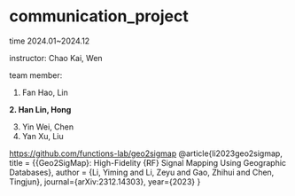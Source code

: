 # communication_project
time 2024.01~2024.12

instructor: Chao Kai, Wen

team member: 
1. Fan Hao, Lin

**2. Han Lin, Hong**

3. Yin Wei, Chen
4. Yan Xu, Liu

https://github.com/functions-lab/geo2sigmap
@article{li2023geo2sigmap,
  title = {{Geo2SigMap}: High-Fidelity {RF} Signal Mapping Using Geographic Databases},
  author = {Li, Yiming and Li, Zeyu and Gao, Zhihui and Chen, Tingjun},
  journal={arXiv:2312.14303},
  year={2023}
}
